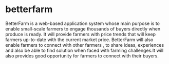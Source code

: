 # betterfarm
BetterFarm is a web-based application system whose main purpose is to enable small-scale farmers to engage thousands of buyers directly when produce is ready. It will provide farmers with price trends that will keep farmers up-to-date with the current market price. 
BetterFarm will also enable farmers to connect with other farmers , to share ideas, experiences and also be able to find solution when faced with farming challenges.It will also provides good opportunity for farmers to connect with their buyers.
